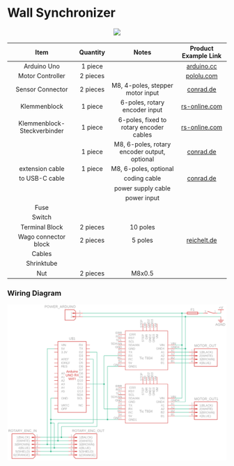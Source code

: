 # Wall Synchronizer

<p align="center">
  <img src="./images/Wall_Synchronizer.png" width="800">
</p>

| Item | Quantity | Notes | Product Example Link |
| :---: | :---: | :---: | :---: |
| Arduino Uno | 1 piece |  | [arduino.cc](https://store-usa.arduino.cc/products/uno-r4-minima) |
| Motor Controller | 2 pieces |  | [pololu.com](https://www.pololu.com/product/3132) |
| Sensor Connector | 2 pieces | M8, 4-poles, stepper motor input | [conrad.de](https://www.conrad.de/de/p/conec-42-01001-sensor-aktor-einbausteckverbinder-m8-buchse-einbau-polzahl-4-1-st-714987.html) |
| Klemmenblock | 1 piece | 6-poles, rotary encoder input | [rs-online.com](https://de.rs-online.com/web/p/leiterplattensteckverbinder/1761460?gb=s) |
| Klemmenblock-Steckverbinder | 1 piece | 6-poles, fixed to rotary encoder cables | [rs-online.com](https://de.rs-online.com/web/p/leiterplattensteckverbinder/2860912?gb=s) |
|  | 1 piece | M8, 6-poles, rotary encoder output, optional | [conrad.de](https://www.conrad.de/de/p/phoenix-contact-1542677-sensor-aktor-einbausteckverbinder-m8-buchse-einbau-0-50-m-polzahl-6-1-st-719684.html) |
| extension cable | 1 piece | M8, 6-poles, optional |  |
| to USB-C cable |  | coding cable | [conrad.de](https://www.conrad.de/de/p/goobay-38675-usb-c-auf-usb-a-2-0-ladekabel-high-speed-15w-3a-5v-handy-kabel-480-mbits-adapterkabel-schwarz-0-1-m-811278356.html) |
|  |  | power supply cable |  |
|  |  | power input |  |
| Fuse |  |  |  |
| Switch |  |  |  |
| Terminal Block | 2 pieces | 10 poles |  |
| Wago connector block | 2 pieces | 5 poles | [reichelt.de](https://www.reichelt.de/verbindungsklemme-5-leiteranschluss-wago-221-415-p149800.html?PROVID=2788&gad_source=1&gclid=Cj0KCQjw-5y1BhC-ARIsAAM_oKnrkiWmjAkN6Ogq3tOb9gql4Mfviurv7-E2F_vv9MaZdrLDa4vFq5caAlLFEALw_wcB) |
| Cables |  |  |  |
| Shrinktube |  |  |  |
| Nut | 2 pieces | M8x0.5 |  |

### Wiring Diagram
<p align="center">
  <img src="./images/Wall_Synchronizer_Electronics.png" width="800">
</p>
